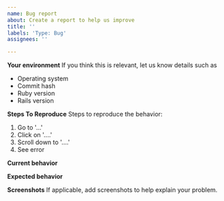 ```yaml
---
name: Bug report
about: Create a report to help us improve
title: ''
labels: 'Type: Bug'
assignees: ''

---
```


**Your environment**
If you think this is relevant, let us know details such as 
- Operating system
- Commit hash
- Ruby version
- Rails version

**Steps To Reproduce**
Steps to reproduce the behavior:
1. Go to '...'
2. Click on '....'
3. Scroll down to '....'
4. See error

**Current behavior**

**Expected behavior**

**Screenshots**
If applicable, add screenshots to help explain your problem.
